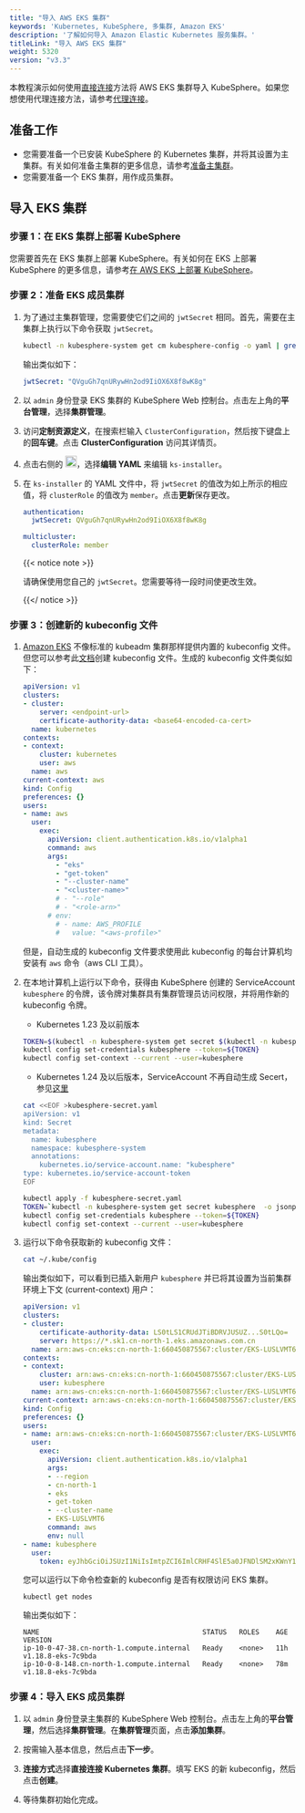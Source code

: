 ```yaml
---
title: "导入 AWS EKS 集群"
keywords: 'Kubernetes, KubeSphere, 多集群, Amazon EKS'
description: '了解如何导入 Amazon Elastic Kubernetes 服务集群。'
titleLink: "导入 AWS EKS 集群"
weight: 5320
version: "v3.3"
---
```


本教程演示如何使用[直接连接](../../enable-multicluster/direct-connection)方法将 AWS EKS 集群导入 KubeSphere。如果您想使用代理连接方法，请参考[代理连接](../../../multicluster-management/enable-multicluster/agent-connection/)。

## 准备工作

- 您需要准备一个已安装 KubeSphere 的 Kubernetes 集群，并将其设置为主集群。有关如何准备主集群的更多信息，请参考[准备主集群](../../../multicluster-management/enable-multicluster/direct-connection/#准备-host-集群)。
- 您需要准备一个 EKS 集群，用作成员集群。

## 导入 EKS 集群

### 步骤 1：在 EKS 集群上部署 KubeSphere

您需要首先在 EKS 集群上部署 KubeSphere。有关如何在 EKS 上部署 KubeSphere 的更多信息，请参考[在 AWS EKS 上部署 KubeSphere](../../../installing-on-kubernetes/hosted-kubernetes/install-kubesphere-on-eks/#在-eks-上安装-kubesphere)。

### 步骤 2：准备 EKS 成员集群

1. 为了通过主集群管理，您需要使它们之间的 `jwtSecret` 相同。首先，需要在主集群上执行以下命令获取 `jwtSecret`。

   ```bash
   kubectl -n kubesphere-system get cm kubesphere-config -o yaml | grep -v "apiVersion" | grep jwtSecret
   ```

   输出类似如下：

   ```yaml
   jwtSecret: "QVguGh7qnURywHn2od9IiOX6X8f8wK8g"
   ```

2. 以 `admin` 身份登录 EKS 集群的 KubeSphere Web 控制台。点击左上角的**平台管理**，选择**集群管理**。

3. 访问**定制资源定义**，在搜索栏输入 `ClusterConfiguration`，然后按下键盘上的**回车键**。点击 **ClusterConfiguration** 访问其详情页。

4. 点击右侧的 <img src="/images/docs/v3.x/zh-cn/multicluster-management/import-cloud-hosted-k8s/import-eks/three-dots.png" height="20px">，选择**编辑 YAML** 来编辑 `ks-installer`。

5. 在 `ks-installer` 的 YAML 文件中，将 `jwtSecret` 的值改为如上所示的相应值，将 `clusterRole` 的值改为 `member`。点击**更新**保存更改。

   ```yaml
   authentication:
     jwtSecret: QVguGh7qnURywHn2od9IiOX6X8f8wK8g
   ```

   ```yaml
   multicluster:
     clusterRole: member
   ```

   {{< notice note >}}

   请确保使用您自己的 `jwtSecret`。您需要等待一段时间使更改生效。

   {{</ notice >}}

### 步骤 3：创建新的 kubeconfig 文件

1. [Amazon EKS](https://docs.aws.amazon.com/zh_cn/eks/index.html) 不像标准的 kubeadm 集群那样提供内置的 kubeconfig 文件。但您可以参考此[文档](https://docs.aws.amazon.com/zh_cn/eks/latest/userguide/create-kubeconfig.html)创建 kubeconfig 文件。生成的 kubeconfig 文件类似如下：

   ```yaml
   apiVersion: v1
   clusters:
   - cluster:
       server: <endpoint-url>
       certificate-authority-data: <base64-encoded-ca-cert>
     name: kubernetes
   contexts:
   - context:
       cluster: kubernetes
       user: aws
     name: aws
   current-context: aws
   kind: Config
   preferences: {}
   users:
   - name: aws
     user:
       exec:
         apiVersion: client.authentication.k8s.io/v1alpha1
         command: aws
         args:
           - "eks"
           - "get-token"
           - "--cluster-name"
           - "<cluster-name>"
           # - "--role"
           # - "<role-arn>"
         # env:
           # - name: AWS_PROFILE
           #   value: "<aws-profile>"
   ```

   但是，自动生成的 kubeconfig 文件要求使用此 kubeconfig 的每台计算机均安装有 `aws` 命令（aws CLI 工具）。

2. 在本地计算机上运行以下命令，获得由 KubeSphere 创建的 ServiceAccount `kubesphere` 的令牌，该令牌对集群具有集群管理员访问权限，并将用作新的 kubeconfig 令牌。
   * Kubernetes 1.23 及以前版本
   ```bash
   TOKEN=$(kubectl -n kubesphere-system get secret $(kubectl -n kubesphere-system get sa kubesphere -o jsonpath='{.secrets[0].name}') -o jsonpath='{.data.token}' | base64 -d)
   kubectl config set-credentials kubesphere --token=${TOKEN}
   kubectl config set-context --current --user=kubesphere
   ```
   * Kubernetes 1.24 及以后版本，ServiceAccount 不再自动生成 Secert，参见[这里](https://github.com/kubernetes/kubernetes/blob/master/CHANGELOG/CHANGELOG-1.24.md#urgent-upgrade-notes)
   ```bash
   cat <<EOF >kubesphere-secret.yaml
   apiVersion: v1
   kind: Secret
   metadata:
     name: kubesphere
     namespace: kubesphere-system
     annotations:
       kubernetes.io/service-account.name: "kubesphere"
   type: kubernetes.io/service-account-token
   EOF
   ```
   ```bash
   kubectl apply -f kubesphere-secret.yaml
   TOKEN=`kubectl -n kubesphere-system get secret kubesphere  -o jsonpath='{.data.token}' | base64 -d`
   kubectl config set-credentials kubesphere --token=${TOKEN}
   kubectl config set-context --current --user=kubesphere
   ```

3. 运行以下命令获取新的 kubeconfig 文件：

   ```bash
   cat ~/.kube/config
   ```

   输出类似如下，可以看到已插入新用户 `kubesphere` 并已将其设置为当前集群环境上下文 (current-context) 用户：

   ```yaml
   apiVersion: v1
   clusters:
   - cluster:
       certificate-authority-data: LS0tLS1CRUdJTiBDRVJUSUZ...S0tLQo=
       server: https://*.sk1.cn-north-1.eks.amazonaws.com.cn
     name: arn:aws-cn:eks:cn-north-1:660450875567:cluster/EKS-LUSLVMT6
   contexts:
   - context:
       cluster: arn:aws-cn:eks:cn-north-1:660450875567:cluster/EKS-LUSLVMT6
       user: kubesphere
     name: arn:aws-cn:eks:cn-north-1:660450875567:cluster/EKS-LUSLVMT6
   current-context: arn:aws-cn:eks:cn-north-1:660450875567:cluster/EKS-LUSLVMT6
   kind: Config
   preferences: {}
   users:
   - name: arn:aws-cn:eks:cn-north-1:660450875567:cluster/EKS-LUSLVMT6
     user:
       exec:
         apiVersion: client.authentication.k8s.io/v1alpha1
         args:
         - --region
         - cn-north-1
         - eks
         - get-token
         - --cluster-name
         - EKS-LUSLVMT6
         command: aws
         env: null
   - name: kubesphere
     user:
       token: eyJhbGciOiJSUzI1NiIsImtpZCI6ImlCRHF4SlE5a0JFNDlSM2xKWnY1Vkt5NTJrcDNqRS1Ta25IYkg1akhNRmsifQ.eyJpc3M................9KQtFULW544G-FBwURd6ArjgQ3Ay6NHYWZe3gWCHLmag9gF-hnzxequ7oN0LiJrA-al1qGeQv-8eiOFqX3RPCQgbybmix8qw5U6f-Rwvb47-xA
   ```

   您可以运行以下命令检查新的 kubeconfig 是否有权限访问 EKS 集群。

   ```shell
   kubectl get nodes
   ```

   输出类似如下：

   ```
   NAME                                        STATUS   ROLES    AGE   VERSION
   ip-10-0-47-38.cn-north-1.compute.internal   Ready    <none>   11h   v1.18.8-eks-7c9bda
   ip-10-0-8-148.cn-north-1.compute.internal   Ready    <none>   78m   v1.18.8-eks-7c9bda
   ```

### 步骤 4：导入 EKS 成员集群

1. 以 `admin` 身份登录主集群的 KubeSphere Web 控制台。点击左上角的**平台管理**，然后选择**集群管理**。在**集群管理**页面，点击**添加集群**。

2. 按需输入基本信息，然后点击**下一步**。

3. **连接方式**选择**直接连接 Kubernetes 集群**。填写 EKS 的新 kubeconfig，然后点击**创建**。

4. 等待集群初始化完成。
